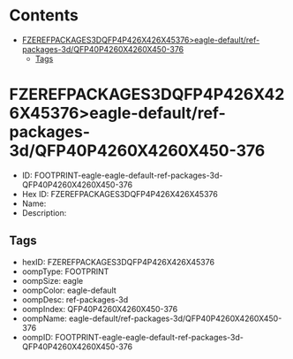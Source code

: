 



Contents
========

* [FZEREFPACKAGES3DQFP4P426X426X45376>eagle-default/ref-packages-3d/QFP40P4260X4260X450-376](#fzerefpackages3dqfp4p426x426x45376eagle-defaultref-packages-3dqfp40p4260x4260x450-376)
	* [Tags](#tags)

# FZEREFPACKAGES3DQFP4P426X426X45376>eagle-default/ref-packages-3d/QFP40P4260X4260X450-376

- ID: FOOTPRINT-eagle-eagle-default-ref-packages-3d-QFP40P4260X4260X450-376
- Hex ID: FZEREFPACKAGES3DQFP4P426X426X45376
- Name: 
- Description: 

## Tags

- hexID: FZEREFPACKAGES3DQFP4P426X426X45376
- oompType: FOOTPRINT
- oompSize: eagle
- oompColor: eagle-default
- oompDesc: ref-packages-3d
- oompIndex: QFP40P4260X4260X450-376
- oompName: eagle-default/ref-packages-3d/QFP40P4260X4260X450-376
- oompID: FOOTPRINT-eagle-eagle-default-ref-packages-3d-QFP40P4260X4260X450-376
